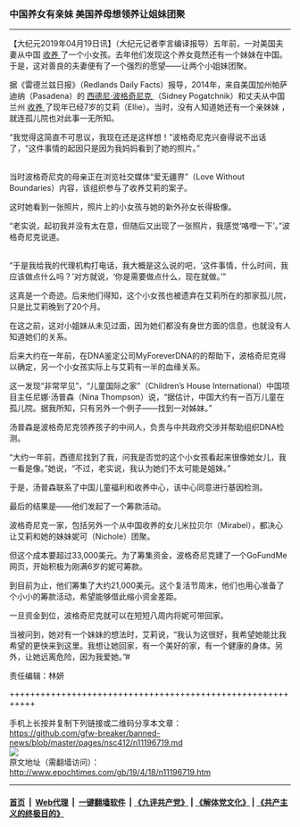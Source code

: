 ### 中国养女有亲妹 美国养母想领养让姐妹团聚
------------------------

<p>
 【大纪元2019年04月19日讯】（大纪元记者李言编译报导）五年前，一对美国夫妻从中国
 <a href="http://www.epochtimes.com/gb/tag/%E6%94%B6%E5%85%BB.html">
  收养
 </a>
 了一个小女孩。去年他们发现这个养女竟然还有一个妹妹在中国。于是，这对善良的夫妻便有了一个强烈的愿望——让两个小姐妹团聚。
</p>
<p>
 据《雷德兰兹日报》（Redlands Daily Facts）报导，2014年，来自美国加州帕萨迪纳（Pasadena）的
 <a href="http://www.epochtimes.com/gb/tag/%E8%A5%BF%E5%BE%B7%E5%B0%BC%C2%B7%E6%B3%A2%E6%A0%BC%E5%A5%87%E5%B0%BC%E5%85%8B.html">
  西德尼·波格奇尼克
 </a>
 （Sidney Pogatchnik）和丈夫从中国兰州
 <a href="http://www.epochtimes.com/gb/tag/%E6%94%B6%E5%85%BB.html">
  收养
 </a>
 了现年已经7岁的艾莉（Ellie）。当时，没有人知道她还有一个亲妹妹 ，就连孤儿院也对此事一无所知。
</p>
<p>
 “我觉得这简直不可思议，我现在还是这样想！”波格奇尼克兴奋得说不出话了，“这件事情的起因只是因为我妈妈看到了她的照片。”
</p>
<p>
 <center>
 </center>
 <br/>
 当时波格奇尼克的母亲正在浏览社交媒体“爱无疆界”（Love Without Boundaries）内容，该组织参与了收养艾莉的案子。
</p>
<p>
 这时她看到一张照片，照片上的小女孩与她的新外孙女长得极像。
</p>
<p>
 “老实说，起初我并没有太在意，但随后又出现了一张照片，我感觉‘咯噔一下’。”波格奇尼克说道。
</p>
<p>
 <center>
 </center>
 <br/>
 “于是我给我的代理机构打电话，我大概是这么说的吧，‘这件事情，什么时间，我应该做点什么吗？’对方就说，‘你是需要做点什么，现在就做。’”
</p>
<p>
 这真是一个奇迹。后来他们得知，这个小女孩也被遗弃在艾莉所在的那家孤儿院，只是比艾莉晚到了20个月。
</p>
<p>
 在这之前，这对小姐妹从未见过面，因为她们都没有身世方面的信息，也就没有人知道她们的关系。
</p>
<p>
 后来大约在一年前，在DNA鉴定公司MyForeverDNA的的帮助下，波格奇尼克得以确定，另一个小女孩实际上与艾莉有一半的血缘关系。
</p>
<p>
 <center>
 </center>
 这一发现“非常罕见”，“儿童国际之家”（Children’s House International）中国项目主任尼娜·汤普森（Nina Thompson）说，“据估计，中国大约有一百万儿童在孤儿院。据我所知，只有另外一个例子——找到一对姊妹。”
</p>
<p>
 汤普森是波格奇尼克领养孩子的中间人，负责与中共政府交涉并帮助组织DNA检测。
</p>
<p>
 “大约一年前，西德尼找到了我，问我是否觉的这个小女孩看起来很像她女儿，我一看是像。”她说，“不过，老实说，我认为她们不太可能是姐妹。”
</p>
<p>
 于是，汤普森联系了中国儿童福利和收养中心，该中心同意进行基因检测。
</p>
<p>
 最后的结果是——他们发起了一个筹款活动。
</p>
<p>
 波格奇尼克一家，包括另外一个从中国收养的女儿米拉贝尔（Mirabel），都决心让艾莉和她的妹妹妮可（Nichole）团聚。
</p>
<p>
 <center>
 </center>
 但这个成本要超过33,000美元。为了筹集资金，波格奇尼克建了一个GoFundMe网页，开始积极为刚满6岁的妮可筹款。
</p>
<p>
 到目前为止，他们筹集了大约21,000美元。这个复活节周末，他们也用心准备了个小小的筹款活动，希望能够借此缩小资金差距。
</p>
<p>
 <center>
 </center>
 一旦资金到位，波格奇尼克就可以在短短八周内将妮可带回家。
</p>
<p>
 当被问到，她对有一个妹妹的想法时，艾莉说，“我认为这很好，我希望她能比我希望的更快来到这里。我想让她回家，有一个美好的家，有一个健康的身体。另外，让她远离危险，因为我爱她。”#
</p>
<p>
 责任编辑：林妍
</p>

+++++++++++++++++++++++++++++++++++++++++++++++++++++++++++<br/><br/>
手机上长按并复制下列链接或二维码分享本文章：<br/>
https://github.com/gfw-breaker/banned-news/blob/master/pages/nsc412/n11196719.md <br/>
<a href='https://github.com/gfw-breaker/banned-news/blob/master/pages/nsc412/n11196719.md'><img src='https://github.com/gfw-breaker/banned-news/blob/master/pages/nsc412/n11196719.md.png'/></a> <br/>
原文地址（需翻墙访问）：http://www.epochtimes.com/gb/19/4/18/n11196719.htm


------------------------
#### [首页](https://github.com/gfw-breaker/banned-news/blob/master/README.md) &nbsp;|&nbsp; [Web代理](https://github.com/labour-camp/helloworld) &nbsp;|&nbsp; [一键翻墙软件](https://github.com/gfw-breaker/nogfw/blob/master/README.md) &nbsp;| [《九评共产党》](https://github.com/gfw-breaker/9ping.md/blob/master/README.md#九评之一评共产党是什么) | [《解体党文化》](https://github.com/gfw-breaker/jtdwh.md/blob/master/README.md) | [《共产主义的终极目的》](https://github.com/gfw-breaker/gczydzjmd.md/blob/master/README.md)

